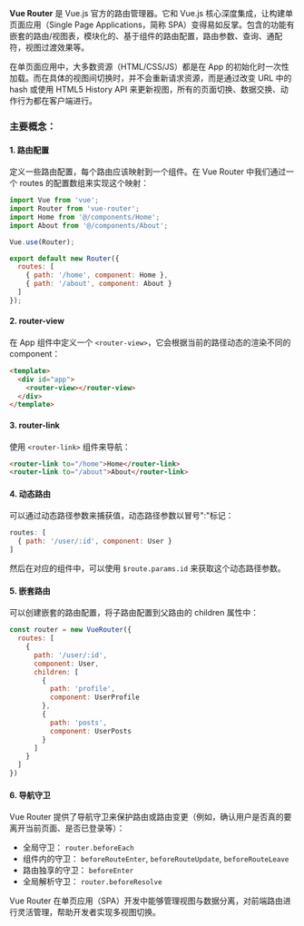 **Vue Router** 是 Vue.js 官方的路由管理器。它和 Vue.js 核心深度集成，让构建单页面应用（Single Page Applications，简称 SPA）变得易如反掌。包含的功能有嵌套的路由/视图表，模块化的、基于组件的路由配置，路由参数、查询、通配符，视图过渡效果等。

在单页面应用中，大多数资源（HTML/CSS/JS）都是在 App 的初始化时一次性加载。而在具体的视图间切换时，并不会重新请求资源，而是通过改变 URL 中的 hash 或使用 HTML5 History API 来更新视图，所有的页面切换、数据交换、动作行为都在客户端进行。

### 主要概念：

#### 1. **路由配置**
定义一些路由配置，每个路由应该映射到一个组件。在 Vue Router 中我们通过一个 routes 的配置数组来实现这个映射：

```javascript
import Vue from 'vue';
import Router from 'vue-router';
import Home from '@/components/Home';
import About from '@/components/About';

Vue.use(Router);

export default new Router({
  routes: [
    { path: '/home', component: Home },
    { path: '/about', component: About }
  ]
});
```

#### 2. **router-view**
在 App 组件中定义一个 `<router-view>`，它会根据当前的路径动态的渲染不同的 component：

```html
<template>
  <div id="app">
    <router-view></router-view>
  </div>
</template>
```

#### 3. **router-link**
使用 `<router-link>` 组件来导航：

```html
<router-link to="/home">Home</router-link>
<router-link to="/about">About</router-link>
```

#### 4. **动态路由**
可以通过动态路径参数来捕获值，动态路径参数以冒号":"标记：

```javascript
routes: [
  { path: '/user/:id', component: User }
]
```

然后在对应的组件中，可以使用 `$route.params.id` 来获取这个动态路径参数。

#### 5. **嵌套路由**
可以创建嵌套的路由配置，将子路由配置到父路由的 children 属性中：

```javascript
const router = new VueRouter({
  routes: [
    {
      path: '/user/:id',
      component: User,
      children: [
        {
          path: 'profile',
          component: UserProfile
        },
        {
          path: 'posts',
          component: UserPosts
        }
      ]
    }
  ]
})
```

#### 6. **导航守卫**
Vue Router 提供了导航守卫来保护路由或路由变更（例如，确认用户是否真的要离开当前页面、是否已登录等）：

- 全局守卫： `router.beforeEach`
- 组件内的守卫： `beforeRouteEnter`, `beforeRouteUpdate`, `beforeRouteLeave`
- 路由独享的守卫： `beforeEnter`
- 全局解析守卫： `router.beforeResolve`

Vue Router 在单页应用（SPA）开发中能够管理视图与数据分离，对前端路由进行灵活管理，帮助开发者实现多视图切换。